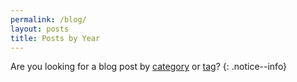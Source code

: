 ```yaml
---
permalink: /blog/
layout: posts
title: Posts by Year
---
```


Are you looking for a blog post by [category]({{site.baseurl}}/blog/categories) or [tag]({{site.baseurl}}/blog/tags)?
{: .notice--info}